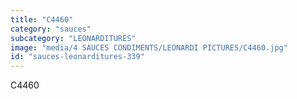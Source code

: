 ```yaml
---
title: "C4460"
category: "sauces"
subcategory: "LEONARDITURES"
image: "media/4 SAUCES CONDIMENTS/LEONARDI PICTURES/C4460.jpg"
id: "sauces-leonarditures-339"
---
```


C4460
